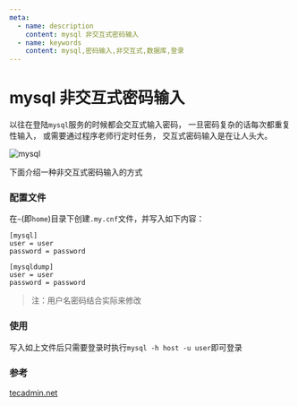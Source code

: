 ```yaml
---
meta:
  - name: description
    content: mysql 非交互式密码输入
  - name: keywords
    content: mysql,密码输入,非交互式,数据库,登录
---
```

# mysql 非交互式密码输入

以往在登陆`mysql`服务的时候都会交互式输入密码，
一旦密码复杂的话每次都重复性输入，
或需要通过程序老师行定时任务，
交互式密码输入是在让人头大。

![mysql](https://7.z.wiki/autoupload/2022-11-21/c0fc5435dc9942e4afbd8d611fcadc25.38E97C3A-0CDE-467B-9493-FB7B823C98B9.png)

下面介绍一种非交互式密码输入的方式

### 配置文件

在`~`(即`home`)目录下创建`.my.cnf`文件，并写入如下内容：

```
[mysql]
user = user
password = password

[mysqldump]
user = user
password = password
```

>  注：用户名密码结合实际来修改

### 使用

写入如上文件后只需要登录时执行`mysql -h host -u user`即可登录


### 参考

[tecadmin.net](https://tecadmin.net/mysql-commands-without-password-prompt/#:~:text=First%20commands%20will%20allow%20you%20login%20to%20mysql,any%20shell%20script%20or%20schedule%20crontab%20for%20backup.)
